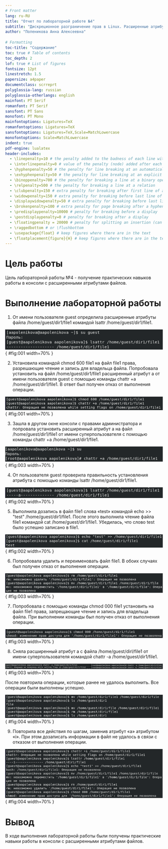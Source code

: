 ```yaml
---
# Front matter
lang: ru-RU
title: "Отчет по лабораторной работе №4"
subtitle: "Дискреционное разграничение прав в Linux. Расширенные атрибуты"
author: "Поленикова Анна Алексеевна"

# Formatting
toc-title: "Содержание"
toc: true # Table of contents
toc_depth: 2
lof: true # List of figures
fontsize: 12pt
linestretch: 1.5
papersize: a4paper
documentclass: scrreprt
polyglossia-lang: russian
polyglossia-otherlangs: english
mainfont: PT Serif
romanfont: PT Serif
sansfont: PT Sans
monofont: PT Mono
mainfontoptions: Ligatures=TeX
romanfontoptions: Ligatures=TeX
sansfontoptions: Ligatures=TeX,Scale=MatchLowercase
monofontoptions: Scale=MatchLowercase
indent: true
pdf-engine: lualatex
header-includes:
  - \linepenalty=10 # the penalty added to the badness of each line within a paragraph (no associated penalty node) Increasing the value makes tex try to have fewer lines in the paragraph.
  - \interlinepenalty=0 # value of the penalty (node) added after each line of a paragraph.
  - \hyphenpenalty=50 # the penalty for line breaking at an automatically inserted hyphen
  - \exhyphenpenalty=50 # the penalty for line breaking at an explicit hyphen
  - \binoppenalty=700 # the penalty for breaking a line at a binary operator
  - \relpenalty=500 # the penalty for breaking a line at a relation
  - \clubpenalty=150 # extra penalty for breaking after first line of a paragraph
  - \widowpenalty=150 # extra penalty for breaking before last line of a paragraph
  - \displaywidowpenalty=50 # extra penalty for breaking before last line before a display math
  - \brokenpenalty=100 # extra penalty for page breaking after a hyphenated line
  - \predisplaypenalty=10000 # penalty for breaking before a display
  - \postdisplaypenalty=0 # penalty for breaking after a display
  - \floatingpenalty = 20000 # penalty for splitting an insertion (can only be split footnote in standard LaTeX)
  - \raggedbottom # or \flushbottom
  - \usepackage{float} # keep figures where there are in the text
  - \floatplacement{figure}{H} # keep figures where there are in the text
---
```


# Цель работы

Цель лабораторной работы №4 - получение практических навыков работы в консоли с расширенными атрибутами файлов.

# Выполнение лабораторной работы

1.	От имени пользователя guest определила расширенные атрибуты файла /home/guest/dir1/file1 командой lsattr /home/guest/dir1/file1.

![Расширенные атрибуты файла /home/guest/dir1/file1](image/1.png){ #fig:001 width=70% }

2.	Установила командой chmod 600 file1 на файл file1 права, разрешающие чтение и запись для владельца файла. Попробовала установить на файл /home/guest/dir1/file1 расширенный атрибут a от имени пользователя guest с помощью команды chattr +a /home/guest/dir1/file1.
В ответ был получен отказ от выполнения операции.

![Установка прав и расширенных атрибутов на файл file1](image/2.png){ #fig:001 width=70% }

3.	Зашла в другом окне консоли с правами администратора и попровала установить расширенный атрибут a на файл /home/guest/dir1/file1 от имени суперпользователя с помощью команды chattr +a /home/guest/dir1/file1.

![Установка расширенных атрибутов на файл file1 от имени суперпользователя](image/3.png){ #fig:003 width=70% }

4.	От пользователя guest проверила правильность установления атрибута с помощью команды lsattr /home/guest/dir1/file1.

![Расширенные атрибуты файла file1](image/4.png){ #fig:002 width=70% }

5.	Выполнила дозапись в файл file1 слова «test» командой echo >> "test" /home/guest/dir1/file1. После этого выполнила чтение файла file1 командой cat /home/guest/dir1/file1.  Убедилась, что слово test было успешно записано в file1.

![Дозапись в файл file1 слова «test»](image/5.png){ #fig:002 width=70% }

6.	Попробовала удалить и переименовать файл file1. В обоих случаях был получен отказ от выполнения операции.

![Удаление и переименование файла file1](image/6.png){ #fig:003 width=70% }

7.	Попробовала с помощью команды chmod 000 file1 установить на файл file1 права, запрещающие чтение и запись для владельца файла. При выполнении команды был получен отказ от выполнения операции.

![Установка на файл file1 прав, запрещающих чтение и запись для владельца файла](image/7.png){ #fig:003 width=70% }

8.	Сняла расширенный атрибут a с файла /home/guest/dirl/file1 от имени суперпользователя командой chattr -a /home/guest/dir1/file1.

![Снятие расширенного атрибута a от имени ползователя guest и от имени суперпользователя](image/8.png){ #fig:003 width=70% }

После повторила операции, которые ранее не удалось выполнить. Все операции были выполнены успешно.

![Переименование и удаление файла file1](image/9.png){ #fig:004 width=70% }

9.	Повторила все действия по шагам, заменив атрибут «a» атрибутом «i». При этом дозаписать информации в файл не удалось в связи с отказом от выполнения операции.

![Операции с файлом file1 с расширенным атрибутом i](image/10.png){ #fig:004 width=70% }

# Вывод

В ходе выполнения лабораторной работы были получены практические навыки работы в консоли с расширенными атрибутами файлов.